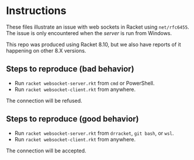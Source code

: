 # Instructions

These files illustrate an issue with web sockets in Racket using `net/rfc6455`. The issue is only encountered when the _server_ is run from Windows. 

This repo was produced using Racket 8.10, but we also have reports of it happening on other 8.X versions.

## Steps to reproduce (bad behavior)

* Run `racket websocket-server.rkt` from `cmd` or PowerShell. 
* Run `racket websocket-client.rkt` from anywhere. 

The connection will be refused. 

## Steps to reproduce (good behavior)

* Run `racket websocket-server.rkt` from `drracket`, `git bash`, or `wsl`. 
* Run `racket websocket-client.rkt` from anywhere. 

The connection will be accepted. 

